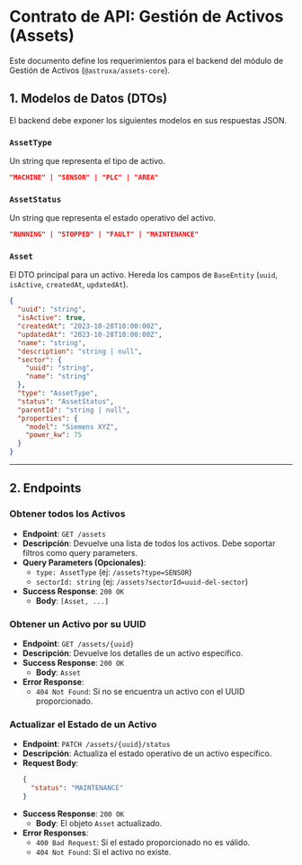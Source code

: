 # Contrato de API: Gestión de Activos (Assets)

Este documento define los requerimientos para el backend del módulo de Gestión de Activos (`@astruxa/assets-core`).

## 1. Modelos de Datos (DTOs)

El backend debe exponer los siguientes modelos en sus respuestas JSON.

### `AssetType`

Un string que representa el tipo de activo.

```json
"MACHINE" | "SENSOR" | "PLC" | "AREA"
```

### `AssetStatus`

Un string que representa el estado operativo del activo.

```json
"RUNNING" | "STOPPED" | "FAULT" | "MAINTENANCE"
```

### `Asset`

El DTO principal para un activo. Hereda los campos de `BaseEntity` (`uuid`, `isActive`, `createdAt`, `updatedAt`).

```json
{
  "uuid": "string",
  "isActive": true,
  "createdAt": "2023-10-28T10:00:00Z",
  "updatedAt": "2023-10-28T10:00:00Z",
  "name": "string",
  "description": "string | null",
  "sector": {
    "uuid": "string",
    "name": "string"
  },
  "type": "AssetType",
  "status": "AssetStatus",
  "parentId": "string | null",
  "properties": {
    "model": "Siemens XYZ",
    "power_kw": 75
  }
}
```

---

## 2. Endpoints

### Obtener todos los Activos

-   **Endpoint**: `GET /assets`
-   **Descripción**: Devuelve una lista de todos los activos. Debe soportar filtros como query parameters.
-   **Query Parameters (Opcionales)**:
    -   `type: AssetType` (ej: `/assets?type=SENSOR`)
    -   `sectorId: string` (ej: `/assets?sectorId=uuid-del-sector`)
-   **Success Response**: `200 OK`
    -   **Body**: `[Asset, ...]`

### Obtener un Activo por su UUID

-   **Endpoint**: `GET /assets/{uuid}`
-   **Descripción**: Devuelve los detalles de un activo específico.
-   **Success Response**: `200 OK`
    -   **Body**: `Asset`
-   **Error Response**:
    -   `404 Not Found`: Si no se encuentra un activo con el UUID proporcionado.

### Actualizar el Estado de un Activo

-   **Endpoint**: `PATCH /assets/{uuid}/status`
-   **Descripción**: Actualiza el estado operativo de un activo específico.
-   **Request Body**:
    ```json
    {
      "status": "MAINTENANCE"
    }
    ```
-   **Success Response**: `200 OK`
    -   **Body**: El objeto `Asset` actualizado.
-   **Error Responses**:
    -   `400 Bad Request`: Si el estado proporcionado no es válido.
    -   `404 Not Found`: Si el activo no existe.
